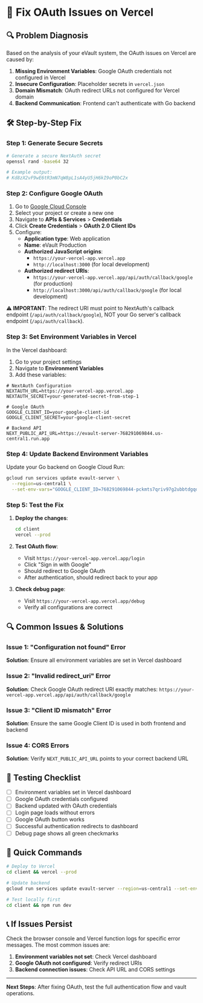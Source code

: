 # 🔧 Fix OAuth Issues on Vercel

## 🔍 **Problem Diagnosis**

Based on the analysis of your eVault system, the OAuth issues on Vercel are caused by:

1. **Missing Environment Variables**: Google OAuth credentials not configured in Vercel
2. **Insecure Configuration**: Placeholder secrets in `vercel.json` 
3. **Domain Mismatch**: OAuth redirect URLs not configured for Vercel domain
4. **Backend Communication**: Frontend can't authenticate with Go backend

## 🛠️ **Step-by-Step Fix**

### **Step 1: Generate Secure Secrets**

```bash
# Generate a secure NextAuth secret
openssl rand -base64 32

# Example output: 
# Kd8zX2vF9wE6tR3mN7qW8pL1sA4yU5jH6kI9oP0bC2x
```

### **Step 2: Configure Google OAuth**

1. Go to [Google Cloud Console](https://console.cloud.google.com/)
2. Select your project or create a new one
3. Navigate to **APIs & Services** > **Credentials**
4. Click **Create Credentials** > **OAuth 2.0 Client IDs**
5. Configure:
   - **Application type**: Web application
   - **Name**: eVault Production
   - **Authorized JavaScript origins**: 
     - `https://your-vercel-app.vercel.app`
     - `http://localhost:3000` (for local development)
   - **Authorized redirect URIs**:
     - `https://your-vercel-app.vercel.app/api/auth/callback/google` (for production)
     - `http://localhost:3000/api/auth/callback/google` (for local development)

**⚠️ IMPORTANT**: The redirect URI must point to NextAuth's callback endpoint (`/api/auth/callback/google`), NOT your Go server's callback endpoint (`/api/auth/callback`).

### **Step 3: Set Environment Variables in Vercel**

In the Vercel dashboard:

1. Go to your project settings
2. Navigate to **Environment Variables**
3. Add these variables:

```env
# NextAuth Configuration
NEXTAUTH_URL=https://your-vercel-app.vercel.app
NEXTAUTH_SECRET=your-generated-secret-from-step-1

# Google OAuth
GOOGLE_CLIENT_ID=your-google-client-id
GOOGLE_CLIENT_SECRET=your-google-client-secret

# Backend API
NEXT_PUBLIC_API_URL=https://evault-server-768291069844.us-central1.run.app
```

### **Step 4: Update Backend Environment Variables**

Update your Go backend on Google Cloud Run:

```bash
gcloud run services update evault-server \
  --region=us-central1 \
  --set-env-vars="GOOGLE_CLIENT_ID=768291069844-pckmts7qriv97g2ubbtdgqdeshccvipq.apps.googleusercontent.com,GOOGLE_CLIENT_SECRET=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"
```

### **Step 5: Test the Fix**

1. **Deploy the changes**:
   ```bash
   cd client
   vercel --prod
   ```

2. **Test OAuth flow**:
   - Visit `https://your-vercel-app.vercel.app/login`
   - Click "Sign in with Google"
   - Should redirect to Google OAuth
   - After authentication, should redirect back to your app

3. **Check debug page**:
   - Visit `https://your-vercel-app.vercel.app/debug`
   - Verify all configurations are correct

## 🔍 **Common Issues & Solutions**

### **Issue 1: "Configuration not found" Error**
**Solution**: Ensure all environment variables are set in Vercel dashboard

### **Issue 2: "Invalid redirect_uri" Error**
**Solution**: Check Google OAuth redirect URI exactly matches:
`https://your-vercel-app.vercel.app/api/auth/callback/google`

### **Issue 3: "Client ID mismatch" Error**
**Solution**: Ensure the same Google Client ID is used in both frontend and backend

### **Issue 4: CORS Errors**
**Solution**: Verify `NEXT_PUBLIC_API_URL` points to your correct backend URL

## 🧪 **Testing Checklist**

- [ ] Environment variables set in Vercel dashboard
- [ ] Google OAuth credentials configured
- [ ] Backend updated with OAuth credentials
- [ ] Login page loads without errors
- [ ] Google OAuth button works
- [ ] Successful authentication redirects to dashboard
- [ ] Debug page shows all green checkmarks

## 🚀 **Quick Commands**

```bash
# Deploy to Vercel
cd client && vercel --prod

# Update backend
gcloud run services update evault-server --region=us-central1 --set-env-vars="GOOGLE_CLIENT_ID=your-id,GOOGLE_CLIENT_SECRET=your-secret"

# Test locally first
cd client && npm run dev
```

## 📞 **If Issues Persist**

Check the browser console and Vercel function logs for specific error messages. The most common issues are:

1. **Environment variables not set**: Check Vercel dashboard
2. **Google OAuth not configured**: Verify redirect URIs
3. **Backend connection issues**: Check API URL and CORS settings

---

**Next Steps**: After fixing OAuth, test the full authentication flow and vault operations. 
